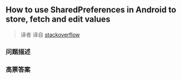 ## How to use SharedPreferences in Android to store, fetch and edit values

> 译者 译自 [stackoverflow](http://stackoverflow.com/questions/3624280/how-to-use-sharedpreferences-in-android-to-store-fetch-and-edit-values) 

### 问题描述 

### 高票答案 

